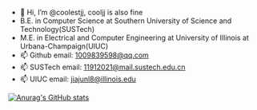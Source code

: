 - 👋 Hi, I’m @coolestjj, cooljj is also fine
- B.E. in Computer Science at Southern University of Science and Technology(SUSTech)
- M.E. in Electrical and Computer Engineering at University of Illinois at Urbana-Champaign(UIUC)
- 📫 Github email: 1009839598@qq.com
- 📫 SUSTech email: 11912021@mail.sustech.edu.cn
- 📫 UIUC email: jiajunl8@illinois.edu

[![Anurag's GitHub stats](https://github-readme-stats.vercel.app/api?username=coolestjj)](https://github.com/anuraghazra/github-readme-stats)

<!---
coolestjj/coolestjj is a ✨ special ✨ repository because its `README.md` (this file) appears on your GitHub profile.
You can click the Preview link to take a look at your changes.
--->
